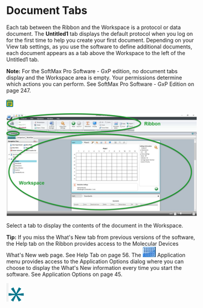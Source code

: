# Document Tabs

Each tab between the Ribbon and the Workspace is a protocol or data document. The **Untitled1** tab displays the default protocol when you log on for the first time to help you create your first document. Depending on your View tab settings, as you use the software to define additional documents, each document appears as a tab above the Workspace to the left of the Untitled1 tab.

**Note:** For the SoftMax Pro Software - GxP edition, no document tabs display and the Workspace area is empty. Your permissions determine which actions you can perform. See SoftMax Pro Software - GxP Edition on page 247.

![](<../../../.gitbook/assets/0 (18) (1) (1).png>)

![](<../../../.gitbook/assets/1 (7).jpeg>)

Select a tab to display the contents of the document in the Workspace.

**Tip:** If you miss the What's New tab from previous versions of the software, the Help tab on the Ribbon provides access to the Molecular Devices What's New web page. See Help Tab on page 56. The ![](<../../../.gitbook/assets/2 (1) (1) (1).jpeg>) Application menu provides access to the Application Options dialog where you can choose to display the What's New information every time you start the software. See Application Options on page 45.

![](<../../../.gitbook/assets/3 (1) (1) (1) (1) (1) (1) (1) (1).png>)![](<../../../.gitbook/assets/4 (1) (1) (1) (1) (1) (1) (1) (1).png>)
